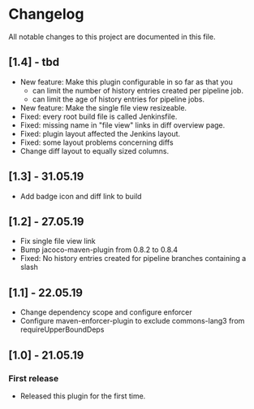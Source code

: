 # Changelog
All notable changes to this project are documented in this file.

## [1.4] - tbd
* New feature: Make this plugin configurable in so far as that you
  + can limit the number of history entries created per pipeline job.
  + can limit the age of history entries for pipeline jobs.
* New feature: Make the single file view resizeable.
* Fixed: every root build file is called Jenkinsfile.
* Fixed: missing name in "file view" links in diff overview page.
* Fixed: plugin layout affected the Jenkins layout.
* Fixed: some layout problems concerning diffs
* Change diff layout to equally sized columns.

## [1.3] - 31.05.19
* Add badge icon and diff link to build

## [1.2] - 27.05.19
* Fix single file view link
* Bump jacoco-maven-plugin from 0.8.2 to 0.8.4
* Fixed: No history entries created for pipeline branches containing a slash

## [1.1] - 22.05.19
* Change dependency scope and configure enforcer
* Configure maven-enforcer-plugin to exclude commons-lang3 from requireUpperBoundDeps

## [1.0] - 21.05.19
### First release
* Released this plugin for the first time.
